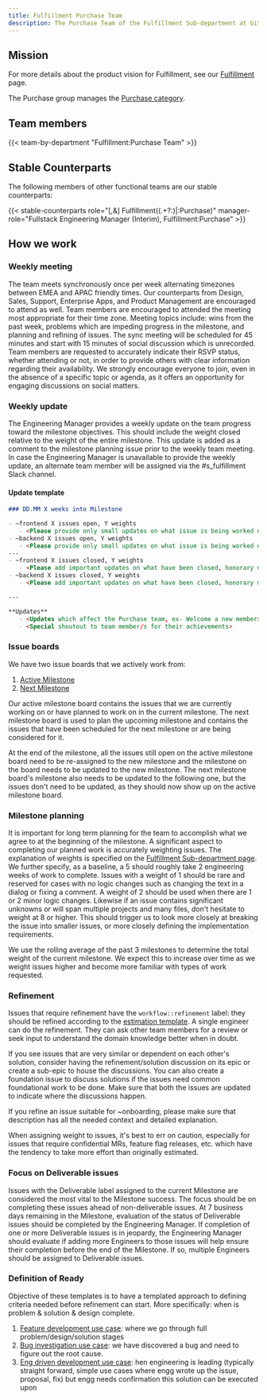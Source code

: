 ```yaml
---
title: Fulfillment Purchase Team
description: The Purchase Team of the Fulfillment Sub-department at GitLab
---
```


## Mission

For more details about the product vision for Fulfillment, see our [Fulfillment](https://about.gitlab.com/direction/fulfillment/) page.

The Purchase group manages the [Purchase category](/handbook/product/categories/#purchase-group).

## Team members

{{< team-by-department "Fulfillment:Purchase Team" >}}

## Stable Counterparts

The following members of other functional teams are our stable counterparts:

{{< stable-counterparts role="[,&] Fulfillment((.+?:)|:Purchase)" manager-role="Fullstack Engineering Manager (Interim), Fulfillment:Purchase" >}}

## How we work

### Weekly meeting
The team meets synchronously once per week alternating timezones between EMEA and APAC friendly times. Our counterparts from Design, Sales, Support, Enterprise Apps, and Product Management are encouraged to attend as well. Team members are encouraged to attended the meeting most appropriate for their time zone. Meeting topics include: wins from the past week, problems which are impeding progress in the milestone, and planning and refining of issues. The sync meeting will be scheduled for 45 minutes and start with 15 minutes of social discussion which is unrecorded. Team members are requested to accurately indicate their RSVP status, whether attending or not, in order to provide others with clear information regarding their availability. We strongly encourage everyone to join, even in the absence of a specific topic or agenda, as it offers an opportunity for engaging discussions on social matters.

### Weekly update
The Engineering Manager provides a weekly update on the team progress toward the milestone objectives. This should include the weight closed relative to the weight of the entire milestone. This update is added as a comment to the milestone planning issue prior to the weekly team meeting. In case the Engineering Manager is unavailable to provide the weekly update, an alternate team member will be assigned via the #s_fulfillment Slack channel.

#### Update template

```markdown
### DD.MM X weeks into Milestone

- ~frontend X issues open, Y weights
   - <Please provide only small updates on what issue is being worked on, the addition of any unplanned issues, etc>
- ~backend X issues open, Y weights
   - <Please provide only small updates on what issue is being worked on, the addition of any unplanned issues, etc>
---
- ~frontend X issues closed, Y weights
   - <Please add important updates on what have been closed, honorary mention>
- ~backend X issues closed, Y weights
   - <Please add important updates on what have been closed, honorary mention>

---

**Updates**
   - <Updates which affect the Purchase team, ex- Welcome a new member>
   - <Special shoutout to team member/s for their achievements>
```

### Issue boards

We have two issue boards that we actively work from:

1. [Active Milestone](https://gitlab.com/groups/gitlab-org/-/boards/5019876)
1. [Next Milestone](https://gitlab.com/groups/gitlab-org/-/boards/5078830)

Our active milestone board contains the issues that we are currently working on or have planned to work on in the current milestone. The next milestone board is used to plan the upcoming milestone and contains the issues that have been scheduled for the next milestone or are being considered for it.

At the end of the milestone, all the issues still open on the active milestone board need to be re-assigned to the new milestone and the milestone on the board needs to be updated to the new milestone. The next milestone board's milestone also needs to be updated to the following one, but the issues don't need to be updated, as they should now show up on the active milestone board.

### Milestone planning

It is important for long term planning for the team to accomplish what we agree to at the beginning of the milestone. A significant aspect to completing our planned work is accurately weighting issues. The explanation of weights is specified on the [Fulfillment Sub-department page](/handbook/engineering/development/fulfillment/#estimation). We further specify, as a baseline, a 5 should roughly take 2 engineering weeks of work to complete. Issues with a weight of 1 should be rare and reserved for cases with no logic changes such as changing the text in a dialog or fixing a comment. A weight of 2 should be used when there are 1 or 2 minor logic changes. Likewise if an issue contains significant unknowns or will span multiple projects and many files, don't hesitate to weight at 8 or higher. This should trigger us to look more closely at breaking the issue into smaller issues, or more closely defining the implementation requirements.

We use the rolling average of the past 3 milestones to determine the total weight of the current milestone. We expect this to increase over time as we weight issues higher and become more familiar with types of work requested.

### Refinement

Issues that require refinement have the `workflow::refinement` label: they should be refined according to the [estimation template](/handbook/engineering/development/fulfillment/#estimation-template). A single engineer can do the refinement. They can ask other team members for a review or seek input to understand the domain knowledge better when in doubt.

If you see issues that are very similar or dependent on each other's solution, consider having the refinement/solution discussion on its epic or create a sub-epic to house the discussions. You can also create a foundation issue to discuss solutions if the issues need common foundational work to be done. Make sure that both the issues are updated to indicate where the discussions happen.

If you refine an issue suitable for ~onboarding, please make sure that description has all the needed context and detailed explanation.

When assigning weight to issues, it's best to err on caution, especially for issues that require confidential MRs, feature flag releases, etc. which have the tendency to take more effort than originally estimated.

### Focus on Deliverable issues

Issues with the Deliverable label assigned to the current Milestone are considered the most vital to the Milestone success. The focus should be on completing these issues ahead of non-deliverable issues. At 7 business days remaining in the Milestone, evaluation of the status of Deliverable issues should be completed by the Engineering Manager. If completion of one or more Deliverable issues is in jeopardy, the Engineering Manager should evaluate if adding more Engineers to those issues will help ensure their completion before the end of the Milestone. If so, multiple Engineers should be assigned to Deliverable issues.

### Definition of Ready

Objective of these templates is to have a templated approach to defining criteria needed before refinement can start. More specifically: when is problem & solution & design complete.

1. [Feature development use case](https://gitlab.com/gitlab-org/gitlab/-/issues/386055): where we go through full problem/design/solution stages
1. [Bug investigation use case](https://gitlab.com/gitlab-org/fulfillment-meta/-/issues/985): we have discovered a bug and need to figure out the root cause.
1. [Eng driven development use case](https://gitlab.com/gitlab-org/gitlab/-/issues/386056): hen engineering is leading (typically straight forward, simple use cases where engg wrote up the issue, proposal, fix) but engg needs confirmation this solution can be executed upon
